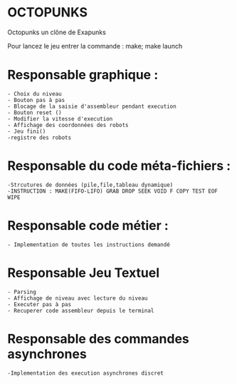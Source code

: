 # OCTOPUNKS
Octopunks un clône de Exapunks

Pour lancez le jeu entrer la commande :
make; make launch


# Responsable graphique :
	- Choix du niveau
	- Bouton pas à pas
	- Blocage de la saisie d'assembleur pendant execution
	- Bouton reset ()
	- Modifier la vitesse d'execution
	- Affichage des coordonnées des robots
	- Jeu fini()
	-registre des robots 
# Responsable du code méta-fichiers : 
	-Strcutures de données (pile,file,tableau dynamique)
	-INSTRUCTION : MAKE(FIFO-LIFO) GRAB DROP SEEK VOID F COPY TEST EOF WIPE

# Responsable code métier :
	- Implementation de toutes les instructions demandé 
# Responsable Jeu Textuel
	- Parsing 
	- Affichage de niveau avec lecture du niveau 
	- Executer pas à pas 
	- Recuperer code assembleur depuis le terminal
# Responsable des commandes asynchrones
	-Implementation des execution asynchrones discret 
